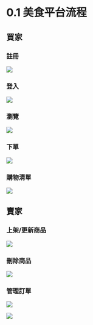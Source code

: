 # 0.1 美食平台流程


## 買家
### 註冊
![](https://i.imgur.com/InLIoB6.png)
### 登入
![](https://i.imgur.com/BhTARg0.png)
### 瀏覽
![](https://i.imgur.com/PdcHsK3.png)
### 下單
![](https://i.imgur.com/RwHVnTz.png)
### 購物清單
![](https://i.imgur.com/M6qsHXo.png)
## 賣家
### 上架/更新商品
![](https://i.imgur.com/C041KMA.png)
### 刪除商品
![](https://i.imgur.com/J2Mdvya.png)

### 管理訂單
![](https://i.imgur.com/ljJsWBH.png)

![](https://i.imgur.com/K9whsxr.png)
